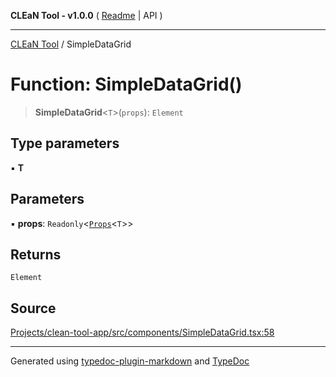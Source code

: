 **CLEaN Tool - v1.0.0** ( [Readme](../README.md) \| API )

***

[CLEaN Tool](../exports.md) / SimpleDataGrid

# Function: SimpleDataGrid()

> **SimpleDataGrid**\<`T`\>(`props`): `Element`

## Type parameters

▪ **T**

## Parameters

▪ **props**: `Readonly`\<[`Props`](../interfaces/Props.md)\<`T`\>\>

## Returns

`Element`

## Source

[Projects/clean-tool-app/src/components/SimpleDataGrid.tsx:58](https://github.com/yuckyh/clean-tool-app/)

***

Generated using [typedoc-plugin-markdown](https://www.npmjs.com/package/typedoc-plugin-markdown) and [TypeDoc](https://typedoc.org/)

